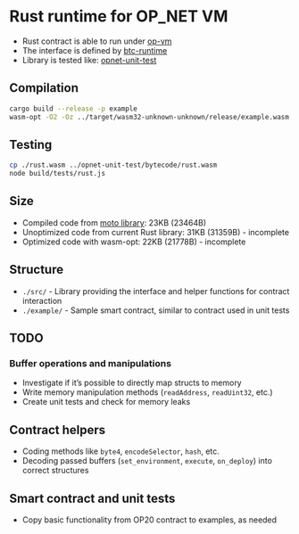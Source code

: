 # Rust runtime for OP_NET VM
* Rust contract is able to run under [op-vm](https://github.com/btc-vision/op-vm)
* The interface is defined by [btc-runtime](https://github.com/btc-vision/btc-runtime)
* Library is tested like: [opnet-unit-test](https://github.com/btc-vision/opnet-unit-test)

## Compilation
```sh
cargo build --release -p example
wasm-opt -O2 -Oz ../target/wasm32-unknown-unknown/release/example.wasm -o ./rust.wasm
```

## Testing
```sh
cp ./rust.wasm ../opnet-unit-test/bytecode/rust.wasm
node build/tests/rust.js 
```

## Size
* Compiled code from [moto library](https://github.com/btc-vision/moto): 23KB (23464B)
* Unoptimized code from current Rust library: 31KB (31359B) - incomplete
* Optimized code with wasm-opt: 22KB (21778B) - incomplete

## Structure
* `./src/` - Library providing the interface and helper functions for contract interaction
* `./example/` - Sample smart contract, similar to contract used in unit tests

## TODO
### Buffer operations and manipulations 
* Investigate if it’s possible to directly map structs to memory
* Write memory manipulation methods (`readAddress`, `readUint32`, etc.)
* Create unit tests and check for memory leaks

## Contract helpers
* Coding methods like `byte4`, `encodeSelector`, `hash`, etc.
* Decoding passed buffers (`set_environment`, `execute`, `on_deploy`) into correct structures

## Smart contract and unit tests
* Copy basic functionality from OP20 contract to examples, as needed
